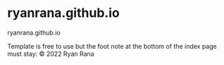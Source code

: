 # ryanrana.github.io

ryanrana.github.io

Template is free to use but the foot note at the bottom of the index page must stay: © 2022 Ryan Rana
